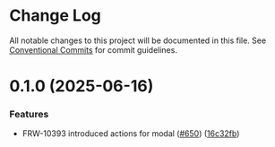 # Change Log

All notable changes to this project will be documented in this file.
See [Conventional Commits](https://conventionalcommits.org) for commit guidelines.

# 0.1.0 (2025-06-16)


### Features

* FRW-10393 introduced actions for modal ([#650](http://172.31.0.22:9292/spryker-internal-ci/ui-components/issues/650)) ([16c32fb](http://172.31.0.22:9292/spryker-internal-ci/ui-components/commits/16c32fbcf381a1bc5e32c1c6347dca8451e7ba52))
